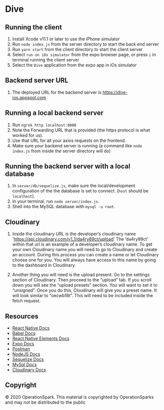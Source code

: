 # Dive

## Running the client

1. Install Xcode v11.1 or later to use the iPhone simulator
2. Run `node index.js` from the server directory to start the back end server
3. Run `yarn start` from the client directory to start the client server
4. Select `run on iOs simulator` from the expo browser page, or press `i` in terminal running the client server
5. Select the `Dive` application from the expo app in iOs simulator

## Backend server URL
1. The deployed URL for the backend server is https://dive-ios.appspot.com

## Running a local backend server

1. Run `ngrok http localhost:8080`
2. Note the Forwarding URL that is provided (the https protocol is what worked for us).
3. Use that URL for all your axios requests on the frontend. 
4. Make sure your backend server is running (a command like `node index.js` from inside the server directory will do)

## Running the backend server with a local database

1. In `server/db/sequelize.js`, make sure the local/development configuration of the the database is set to connect. (`host` should be `localhost`).
2. In your terminal, run `node server/index.js`.
3. Shell into the MySQL database with `mysql -u root`.

## Cloudinary

1. Inside the cloudinary URL is the developer’s cloudinary name
'https://api.cloudinary.com/v1_1/da4ry89ct/upload'
The ‘da4ry89ct’ within that url is an example of a developer’s cloudinary name.   To get your own Cloudinary name you will need to go to Cloudinary and create an account.  During this process you can create a name or let Cloudinary choose one for you.  You will always have access to this name by going to the dashboard in Cloudinary.  

2. Another thing you will need is the upload present.  Go to the settings section of Cloudinary.  Then proceed to the “upload” tab.  If you scroll down you will see the “upload presets” section.  You will want to set it to “unsigned”.  Once you do this, Cloudinary will give you a preset name.  It will look similar to “oecwb18t”.  This will need to be included inside the fetch request. 


## Resources

* [React Native Docs](https://facebook.github.io/react-native/)
* [Babel Docs](https://babeljs.io/docs/setup/)
* [React Native Elements Docs](https://react-native-elements.github.io/react-native-elements/)
* [Expo Docs](https://docs.expo.io/versions/latest/)
* [Postman](https://www.getpostman.com/)
* [NodeJS Docs](https://nodejs.org/)
* [Sequelize Docs](https://sequelize.org/v5/)
* [MySql Docs](https://dev.mysql.com/doc/)
* [Cloudinary Docs](https://cloudinary.com/documentation/image_video_and_file_upload)


## Copyright

&copy; 2020 OperationSpark.  This material is copyrighted by OperationSparks and may not be distributed to the public
